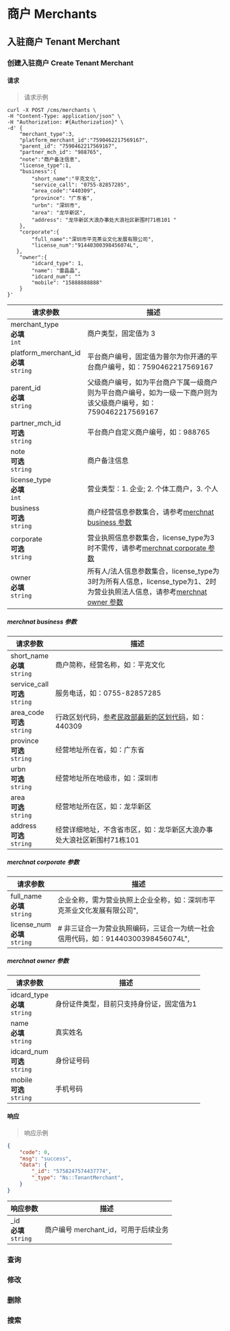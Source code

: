 # 商户 Merchants

## 入驻商户 Tenant Merchant

### 创建入驻商户 Create Tenant Merchant

#### 请求

> 请求示例

```shell
curl -X POST /cms/merchants \
-H "Content-Type: application/json" \
-H "Authorization: #{Authorization}" \
-d' {
    "merchant_type":3,
    "platform_merchant_id":"7590462217569167",
    "parent_id": "7590462217569167",
    "partner_mch_id": "988765",
    "note":"商户备注信息", 
    "license_type":1,
    "business":{
        "short_name":"平克文化",
        "service_call": "0755-82857285",
        "area_code":"440309",
        "province": "广东省",
        "urbn": "深圳市",
        "area": "龙华新区",
        "address": "龙华新区大浪办事处大浪社区新围村71栋101 "
    },
    "corporate":{
        "full_name":"深圳市平克茶业文化发展有限公司",
        "license_num":"91440300398456074L",
   },
    "owner":{
        "idcard_type": 1,
        "name": "雷晶晶",
        "idcard_num": ""
        "mobile": "15888888888"
    }
}'
```

请求参数 | 描述
-- | -- 
merchant_type <br> **必填** <br> `int` | 商户类型，固定值为 3
platform_merchant_id <br> **必填** <br> `string` | 平台商户编号，固定值为普尔为你开通的平台商户编号，如：7590462217569167
parent_id <br> **必填** <br> `string` | 父级商户编号，如为平台商户下属一级商户则为平台商户编号，如为一级一下商户则为该父级商户编号，如：7590462217569167
partner_mch_id <br> **可选** <br> `string` | 平台商户自定义商户编号，如：988765
note <br> **可选** <br> `string` | 商户备注信息
license_type <br> **必填** <br> `int` | 营业类型：1. 企业; 2. 个体工商户，3. 个人
business <br> **可选** <br> `string` | 商户经营信息参数集合，请参考[merchnat business 参数](#merchnat-business)
corporate <br> **可选** <br> `string` | 营业执照信息参数集合，license_type为3时不需传，请参考[merchnat corporate 参数](#merchnat-corporate)
owner <br> **必填** <br> `string` | 所有人/法人信息参数集合，license_type为3时为所有人信息，license_type为1、2时为营业执照法人信息，请参考[merchnat owner 参数](#merchnat-owner)

##### merchnat business 参数

请求参数 | 描述
-- | -- 
short_name <br> **必填** <br> `string`  | 商户简称，经营名称，如：平克文化
service_call <br> **可选** <br> `string`  | 服务电话，如：0755-82857285
area_code <br> **可选** <br> `string`  | 行政区划代码，[参考民政部最新的区划代码](http://www.mca.gov.cn/article/sj/xzqh/2018/)，如：440309
province <br> **可选** <br> `string`  | 经营地址所在省，如：广东省
urbn <br> **可选** <br> `string`  | 经营地址所在地级市，如：深圳市
area <br> **可选** <br> `string`  | 经营地址所在区，如：龙华新区
address <br> **可选** <br> `string`  | 经营详细地址，不含省市区，如：龙华新区大浪办事处大浪社区新围村71栋101


##### merchnat corporate 参数

请求参数 | 描述
-- | -- 
full_name <br> **必填** <br> `string`  | 企业全称，需为营业执照上企业全称，如：深圳市平克茶业文化发展有限公司",
license_num <br> **必填** <br> `string`  | # 非三证合一为营业执照编码，三证合一为统一社会信用代码，如：91440300398456074L",

##### merchnat owner 参数

请求参数 | 描述
-- | -- 
idcard_type <br> **必填** <br> `string` | 身份证件类型，目前只支持身份证，固定值为1
name <br> **必填** <br> `string`  | 真实姓名
idcard_num <br> **可选** <br> `string`  | 身份证号码
mobile <br> **可选** <br> `string`  | 手机号码


#### 响应

> 响应示例

```json
{
    "code": 0,
    "msg": "success",
    "data": {
        "_id": "5758247574437774",
        "_type": "Ns::TenantMerchant",
    }
}
```

响应参数 | 描述
-- | -- 
_id <br> **必填** <br> `string` | 商户编号 merchant_id，可用于后续业务


### 查询
### 修改
### 删除
### 搜索